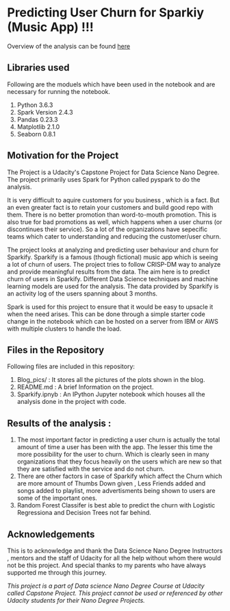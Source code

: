 # Predicting User Churn for Sparkiy (Music App) !!!

Overview of the analysis can be found [here]() 

## Libraries used

Following are the moduels which have been used in the notebook  and are necessary for running the notebook.
1. Python 3.6.3
2. Spark Version 2.4.3
3. Pandas 0.23.3
4. Matplotlib 2.1.0
5. Seaborn 0.8.1

## Motivation for the Project 

The Project is a Udacity's Capstone Project for Data Science Nano Degree. The project primarily uses Spark for Python called pyspark to do the analysis. 

It is very difficult to aquire customers for you business , which is a fact. But an even greater fact is to retain your customers and build good repo with them. There is no better promotion than word-to-mouth promotion. This is also true for bad promotions as well, which happens when a user churns (or discontinues their service). So a lot of the organizations have sepecific teams which cater to understanding and reducing the customer/user churn.

The project looks at analyzing and predicting user behaviour and churn for Sparkify. Sparkify is a famous (though fictional) music app  which is seeing  a lot of churn of users. The project tries to follow CRISP-DM way to analyze and provide meaningful results from the data. The aim here is to predict churn of users in Sparkify. Different Data Science techniques and machine learning models are used for the analysis. The data provided by Sparkify is an activity log of the users spanning about 3  months.

Spark is used for this project to ensure that it would be easy to upsacle it when the need arises. This can be done through a simple starter code change in the notebook which can be hosted on a server from IBM or AWS with multiple clusters to handle the load.

## Files in the Repository 

Following files are included in this repository:

1. Blog_pics/ : It stores all the pictures of the plots shown in the blog.
2. README.md :  A brief Information on the project.
3. Sparkify.ipnyb : An IPython Jupyter notebook which houses all the analysis done in the project with code.

## Results of the analysis :

1. The most important factor in predicting a user churn is actually the total amount of time a user has been with the app. The lesser this time the more possibility for the user to churn. Which is clearly seen in many organizations that they focus heavily on the users which are new so that they are satisfied with the service and do not churn.
2. There are other factors in case of Sparkify which affect the Churn  which are more amount of Thumbs Down given , Less Friends added and songs added to playlist, more advertisments being shown to users  are some of the important ones.
3. Random Forest Classifer is best able to predict the churn with Logistic Regressiona and Decision Trees not far behind.


## Acknowledgements 

This is to acknowledge and thank the Data Science Nano Degree Instructors , mentors and the staff of Udacity for all the help without whom there would not be this project. And special thanks to my parents who have always supported me through this journey.

*This project is a part of Data science Nano Degree Course at Udacity called Capstone Project. This project cannot be used or referenced by other Udacity students for their Nano Degree Projects.*

